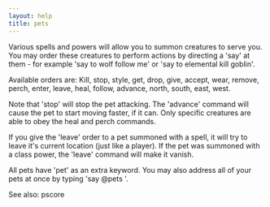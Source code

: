 ```yaml
---
layout: help
title: pets
---
```


Various spells and powers will allow you to summon creatures to serve you.  You
may order these creatures to perform actions by directing a 'say' at them - for
example 'say to wolf follow me' or 'say to elemental kill goblin'.

Available orders are: Kill, stop, style, get, drop, give, accept, wear, remove,
perch, enter, leave, heal, follow, advance, north, south, east, west.

Note that 'stop' will stop the pet attacking.  The 'advance' command will cause
the pet to start moving faster, if it can.  Only specific creatures are able to
obey the heal and perch commands.

If you give the 'leave' order to a pet summoned with a spell, it will try to 
leave it's current location (just like a player).  If the pet was summoned with
a class power, the 'leave' command will make it vanish.

All pets have 'pet' as an extra keyword.  You may also address all of your pets
at once by typing 'say @pets <order>'.

See also: pscore
